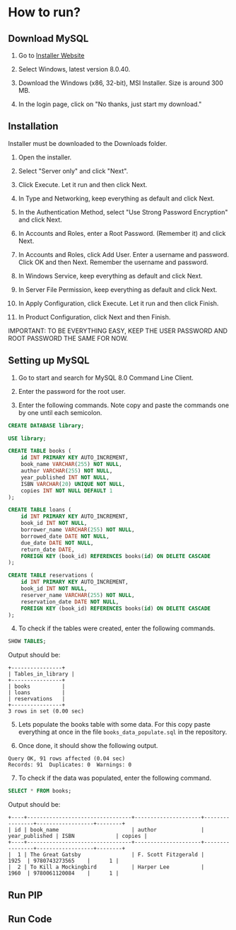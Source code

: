 # How to run?

## Download MySQL

1. Go to [Installer Website](https://dev.mysql.com/downloads/installer/)

2. Select Windows, latest version 8.0.40.

3. Download the Windows (x86, 32-bit), MSI Installer. Size is around 300 MB.

4. In the login page, click on "No thanks, just start my download."

## Installation

Installer must be downloaded to the Downloads folder.

1. Open the installer.

2. Select "Server only" and click "Next".

3. Click Execute. Let it run and then click Next.

4. In Type and Networking, keep everything as default and click Next.

5. In the Authentication Method, select "Use Strong Password Encryption" and click Next.

6. In Accounts and Roles, enter a Root Password. (Remember it) and click Next.

7. In Accounts and Roles, click Add User. Enter a username and password. Click OK and then Next. Remember the username and password.

8. In Windows Service, keep everything as default and click Next.

9. In Server File Permission, keep everything as default and click Next.

10. In Apply Configuration, click Execute. Let it run and then click Finish.

11. In Product Configuration, click Next and then Finish.

IMPORTANT: TO BE EVERYTHING EASY, KEEP THE USER PASSWORD AND ROOT PASSWORD THE SAME FOR NOW.

## Setting up MySQL

1. Go to start and search for MySQL 8.0 Command Line Client.

2. Enter the password for the root user.

3. Enter the following commands. Note copy and paste the commands one by one until each semicolon.

```sql
CREATE DATABASE library;

USE library;

CREATE TABLE books (
    id INT PRIMARY KEY AUTO_INCREMENT,
    book_name VARCHAR(255) NOT NULL,
    author VARCHAR(255) NOT NULL,
    year_published INT NOT NULL,
    ISBN VARCHAR(20) UNIQUE NOT NULL,
    copies INT NOT NULL DEFAULT 1
);

CREATE TABLE loans (
    id INT PRIMARY KEY AUTO_INCREMENT,
    book_id INT NOT NULL,
    borrower_name VARCHAR(255) NOT NULL,
    borrowed_date DATE NOT NULL,
    due_date DATE NOT NULL,
    return_date DATE,
    FOREIGN KEY (book_id) REFERENCES books(id) ON DELETE CASCADE
);

CREATE TABLE reservations (
    id INT PRIMARY KEY AUTO_INCREMENT,
    book_id INT NOT NULL,
    reserver_name VARCHAR(255) NOT NULL,
    reservation_date DATE NOT NULL,
    FOREIGN KEY (book_id) REFERENCES books(id) ON DELETE CASCADE
);
```

4. To check if the tables were created, enter the following commands.

```sql
SHOW TABLES;
```

Output should be:
    
```
+----------------+
| Tables_in_library |
+----------------+
| books          |
| loans          |
| reservations   |
+----------------+
3 rows in set (0.00 sec)
```

5. Lets populate the books table with some data. For this copy paste everything at once in the file `books_data_populate.sql` in the repository.

6. Once done, it should show the following output.

```
Query OK, 91 rows affected (0.04 sec)
Records: 91  Duplicates: 0  Warnings: 0
```

7. To check if the data was populated, enter the following command.

```sql
SELECT * FROM books;
```

Output should be:

```
+----+---------------------------------+---------------------+----------------+------------------+--------+
| id | book_name                       | author              | year_published | ISBN             | copies |
+----+---------------------------------+---------------------+----------------+------------------+--------+
|  1 | The Great Gatsby                | F. Scott Fitzgerald |          1925  | 9780743273565    |      1 |
|  2 | To Kill a Mockingbird           | Harper Lee          |          1960  | 9780061120084    |      1 |
```


## Run PIP

## Run Code
